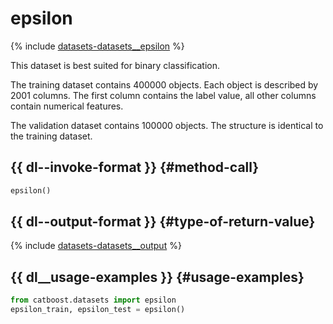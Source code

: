 # epsilon

{% include [datasets-datasets__epsilon](../_includes/work_src/reusage-python/datasets__epsilon.md) %}


This dataset is best suited for binary classification.

The training dataset contains 400000 objects. Each object is described by 2001 columns. The first column contains the label value, all other columns contain numerical features.

The validation dataset contains 100000 objects. The structure is identical to the training dataset.

## {{ dl--invoke-format }} {#method-call}

```python
epsilon()
```

## {{ dl--output-format }} {#type-of-return-value}

{% include [datasets-datasets__output](../_includes/work_src/reusage-python/datasets__output.md) %}


## {{ dl__usage-examples }} {#usage-examples}

```python
from catboost.datasets import epsilon
epsilon_train, epsilon_test = epsilon()
```

